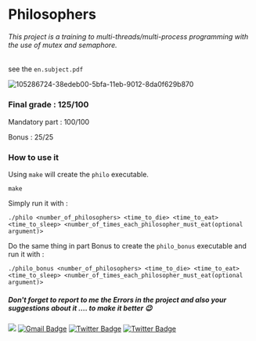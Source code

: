 # Philosophers
###### This project is a training to multi-threads/multi-process programming with the use of mutex and semaphore.
see the ``en.subject.pdf``

![105286724-38edeb00-5bfa-11eb-9012-8da0f629b870](https://user-images.githubusercontent.com/94039533/161759776-8fcb6da7-713a-4a38-95e3-68c4b1273d33.png)

### Final grade : 125/100

Mandatory part : 100/100

Bonus : 25/25

### How to use it

Using ``make`` will create the ``philo`` executable.
```
make
```

Simply run it with :

```
./philo <number_of_philosophers> <time_to_die> <time_to_eat> <time_to_sleep> <number_of_times_each_philosopher_must_eat(optional argument)>
```

Do the same thing in part Bonus to create the ``philo_bonus`` executable and run it with :

```
./philo_bonus <number_of_philosophers> <time_to_die> <time_to_eat> <time_to_sleep> <number_of_times_each_philosopher_must_eat(optional argument)>
```
##### Don't forget to report to me the Errors in the project and also your suggestions about it .... to make it better 😉
 <a href="https://github.com/C0M-M4ND0" target="_blank"><img src="https://img.shields.io/badge/github-000000?style=flat-square&logo=Github&logoColor=white"/></a>
[![Gmail Badge](https://img.shields.io/badge/-Gmail-d14836?style=flat-square&logo=Gmail&logoColor=white&link=mailto:omarabdelhadi1337@gmail.com)](mailto:omarabdelhadi1337@gmail.com)
[![Twitter Badge](https://img.shields.io/badge/-Twitter-1c89f0?style=flat-square&logo=twitter&logoColor=white&link=https://twitter.com/C0M_M4ND0/)](https://twitter.com/C0M_M4ND0/) 
[![Twitter Badge](https://img.shields.io/badge/-Facebook-1c89f0?style=flat-square&logo=facebook&logoColor=white&link=https://www.facebook.com/profile.php?id=100077385294005/)](https://www.facebook.com/profile.php?id=100077385294005/)
